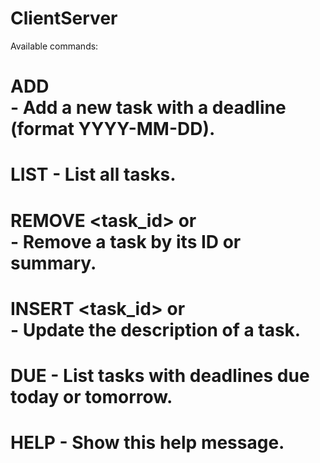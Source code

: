 # ClientServer
Available commands:

# ADD <summary> <description> <deadline> - Add a new task with a deadline (format YYYY-MM-DD).
# LIST - List all tasks.
# REMOVE <task_id> or <summary> - Remove a task by its ID or summary.
# INSERT <task_id> or <summary> <description> - Update the description of a task.
# DUE - List tasks with deadlines due today or tomorrow.
# HELP - Show this help message.
